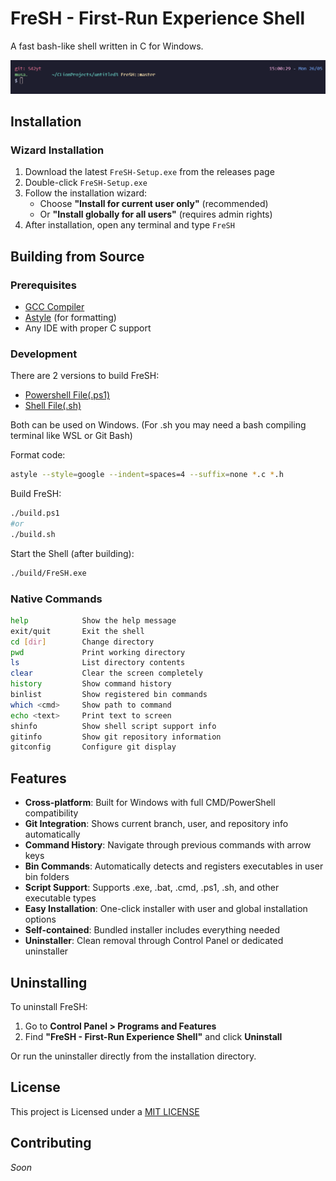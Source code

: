 # FreSH - First-Run Experience Shell

A fast bash-like shell written in C for Windows.

![TUI](./assets/FreSH_tui.png)

## Installation

### Wizard Installation

1. Download the latest `FreSH-Setup.exe` from the releases page
2. Double-click `FreSH-Setup.exe`
3. Follow the installation wizard:
   - Choose **"Install for current user only"** (recommended)
   - Or **"Install globally for all users"** (requires admin rights)
4. After installation, open any terminal and type `FreSH`

## Building from Source

### Prerequisites
- [GCC Compiler](https://gcc.gnu.org/)
- [Astyle](http://astyle.sourceforge.net/) (for formatting)
- Any IDE with proper C support

### Development

There are 2 versions to build FreSH:

- [Powershell File(.ps1)](./build.ps1)
- [Shell File(.sh)](./build.sh)

Both can be used on Windows.
(For .sh you may need a bash compiling terminal like WSL or Git Bash)

Format code:
```sh
astyle --style=google --indent=spaces=4 --suffix=none *.c *.h
```

Build FreSH:
```sh
./build.ps1
#or
./build.sh
```

Start the Shell (after building):
```sh
./build/FreSH.exe
```


### Native Commands

```sh
help            Show the help message
exit/quit       Exit the shell
cd [dir]        Change directory
pwd             Print working directory
ls              List directory contents 
clear           Clear the screen completely
history         Show command history
binlist         Show registered bin commands
which <cmd>     Show path to command
echo <text>     Print text to screen
shinfo          Show shell script support info
gitinfo         Show git repository information
gitconfig       Configure git display 
```

## Features

- **Cross-platform**: Built for Windows with full CMD/PowerShell compatibility
- **Git Integration**: Shows current branch, user, and repository info automatically
- **Command History**: Navigate through previous commands with arrow keys
- **Bin Commands**: Automatically detects and registers executables in user bin folders
- **Script Support**: Supports .exe, .bat, .cmd, .ps1, .sh, and other executable types
- **Easy Installation**: One-click installer with user and global installation options
- **Self-contained**: Bundled installer includes everything needed
- **Uninstaller**: Clean removal through Control Panel or dedicated uninstaller

## Uninstalling

To uninstall FreSH:
1. Go to **Control Panel > Programs and Features**
2. Find **"FreSH - First-Run Experience Shell"** and click **Uninstall**

Or run the uninstaller directly from the installation directory.

## License

This project is Licensed under a [MIT LICENSE](LICENSE)

## Contributing
_Soon_